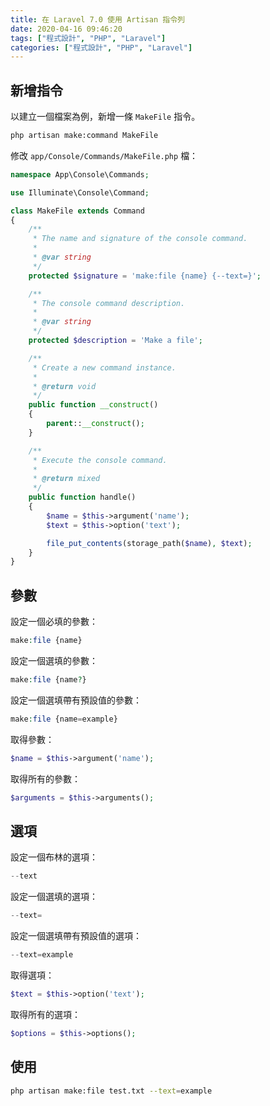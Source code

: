 ```yaml
---
title: 在 Laravel 7.0 使用 Artisan 指令列
date: 2020-04-16 09:46:20
tags: ["程式設計", "PHP", "Laravel"]
categories: ["程式設計", "PHP", "Laravel"]
---
```


## 新增指令

以建立一個檔案為例，新增一條 `MakeFile` 指令。

```bash
php artisan make:command MakeFile
```

修改 `app/Console/Commands/MakeFile.php` 檔：

```php
namespace App\Console\Commands;

use Illuminate\Console\Command;

class MakeFile extends Command
{
    /**
     * The name and signature of the console command.
     *
     * @var string
     */
    protected $signature = 'make:file {name} {--text=}';

    /**
     * The console command description.
     *
     * @var string
     */
    protected $description = 'Make a file';

    /**
     * Create a new command instance.
     *
     * @return void
     */
    public function __construct()
    {
        parent::__construct();
    }

    /**
     * Execute the console command.
     *
     * @return mixed
     */
    public function handle()
    {
        $name = $this->argument('name');
        $text = $this->option('text');

        file_put_contents(storage_path($name), $text);
    }
}
```

## 參數

設定一個必填的參數：

```php
make:file {name}
```

設定一個選填的參數：

```php
make:file {name?}
```

設定一個選填帶有預設值的參數：

```php
make:file {name=example}
```

取得參數：

```php
$name = $this->argument('name');
```

取得所有的參數：

```php
$arguments = $this->arguments();
```

## 選項

設定一個布林的選項：

```php
--text
```

設定一個選填的選項：

```php
--text=
```

設定一個選填帶有預設值的選項：

```php
--text=example
```

取得選項：

```php
$text = $this->option('text');
```

取得所有的選項：

```php
$options = $this->options();
```

## 使用

```bash
php artisan make:file test.txt --text=example
```
